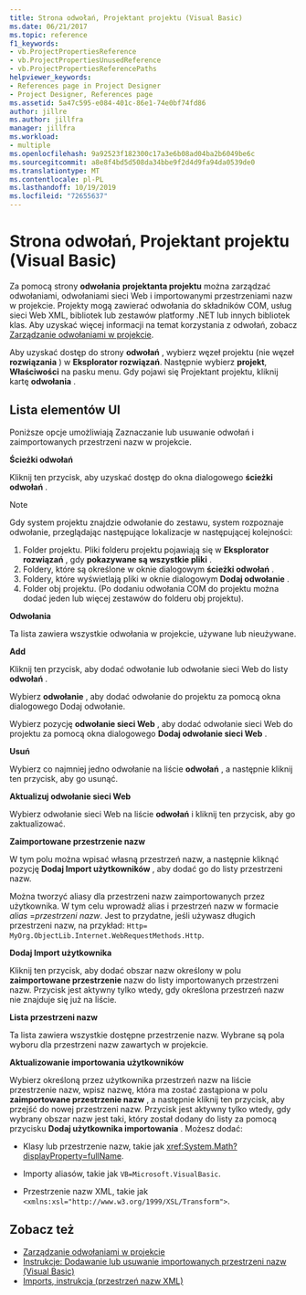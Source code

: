 ```yaml
---
title: Strona odwołań, Projektant projektu (Visual Basic)
ms.date: 06/21/2017
ms.topic: reference
f1_keywords:
- vb.ProjectPropertiesReference
- vb.ProjectPropertiesUnusedReference
- vb.ProjectPropertiesReferencePaths
helpviewer_keywords:
- References page in Project Designer
- Project Designer, References page
ms.assetid: 5a47c595-e084-401c-86e1-74e0bf74fd86
author: jillre
ms.author: jillfra
manager: jillfra
ms.workload:
- multiple
ms.openlocfilehash: 9a92523f182300c17a3e6b08ad04ba2b6049be6c
ms.sourcegitcommit: a8e8f4bd5d508da34bbe9f2d4d9fa94da0539de0
ms.translationtype: MT
ms.contentlocale: pl-PL
ms.lasthandoff: 10/19/2019
ms.locfileid: "72655637"
---
```

# <a name="references-page-project-designer-visual-basic"></a>Strona odwołań, Projektant projektu (Visual Basic)

Za pomocą strony **odwołania** **projektanta projektu** można zarządzać odwołaniami, odwołaniami sieci Web i importowanymi przestrzeniami nazw w projekcie. Projekty mogą zawierać odwołania do składników COM, usług sieci Web XML, bibliotek lub zestawów platformy .NET lub innych bibliotek klas. Aby uzyskać więcej informacji na temat korzystania z odwołań, zobacz [Zarządzanie odwołaniami w projekcie](../../ide/managing-references-in-a-project.md).

Aby uzyskać dostęp do strony **odwołań** , wybierz węzeł projektu (nie węzeł **rozwiązania** ) w **Eksplorator rozwiązań**. Następnie wybierz **projekt**, **Właściwości** na pasku menu. Gdy pojawi się Projektant projektu, kliknij kartę **odwołania** .

## <a name="uielement-list"></a>Lista elementów UI

Poniższe opcje umożliwiają Zaznaczanie lub usuwanie odwołań i zaimportowanych przestrzeni nazw w projekcie.

**Ścieżki odwołań**

Kliknij ten przycisk, aby uzyskać dostęp do okna dialogowego **ścieżki odwołań** .

> [!NOTE]
> Gdy system projektu znajdzie odwołanie do zestawu, system rozpoznaje odwołanie, przeglądając następujące lokalizacje w następującej kolejności:
>
> 1. Folder projektu. Pliki folderu projektu pojawiają się w **Eksplorator rozwiązań** , gdy **pokazywane są wszystkie pliki** .
> 2. Foldery, które są określone w oknie dialogowym **ścieżki odwołań** .
> 3. Foldery, które wyświetlają pliki w oknie dialogowym **Dodaj odwołanie** .
> 4. Folder obj projektu. (Po dodaniu odwołania COM do projektu można dodać jeden lub więcej zestawów do folderu obj projektu).

 **Odwołania**

Ta lista zawiera wszystkie odwołania w projekcie, używane lub nieużywane.

 **Add**

Kliknij ten przycisk, aby dodać odwołanie lub odwołanie sieci Web do listy **odwołań** .

Wybierz **odwołanie** , aby dodać odwołanie do projektu za pomocą okna dialogowego Dodaj odwołanie.

Wybierz pozycję **odwołanie sieci Web** , aby dodać odwołanie sieci Web do projektu za pomocą okna dialogowego **Dodaj odwołanie sieci Web** .

 **Usuń**

Wybierz co najmniej jedno odwołanie na liście **odwołań** , a następnie kliknij ten przycisk, aby go usunąć.

 **Aktualizuj odwołanie sieci Web**

Wybierz odwołanie sieci Web na liście **odwołań** i kliknij ten przycisk, aby go zaktualizować.

 **Zaimportowane przestrzenie nazw**

W tym polu można wpisać własną przestrzeń nazw, a następnie kliknąć pozycję **Dodaj Import użytkowników** , aby dodać go do listy przestrzeni nazw.

Można tworzyć aliasy dla przestrzeni nazw zaimportowanych przez użytkownika. W tym celu wprowadź alias i przestrzeń nazw w formacie *alias* =*przestrzeni nazw*. Jest to przydatne, jeśli używasz długich przestrzeni nazw, na przykład: `Http= MyOrg.ObjectLib.Internet.WebRequestMethods.Http`.

 **Dodaj Import użytkownika**

Kliknij ten przycisk, aby dodać obszar nazw określony w polu **zaimportowane przestrzenie** nazw do listy importowanych przestrzeni nazw. Przycisk jest aktywny tylko wtedy, gdy określona przestrzeń nazw nie znajduje się już na liście.

 **Lista przestrzeni nazw**

Ta lista zawiera wszystkie dostępne przestrzenie nazw. Wybrane są pola wyboru dla przestrzeni nazw zawartych w projekcie.

 **Aktualizowanie importowania użytkowników**

Wybierz określoną przez użytkownika przestrzeń nazw na liście przestrzenie nazw, wpisz nazwę, która ma zostać zastąpiona w polu **zaimportowane przestrzenie nazw** , a następnie kliknij ten przycisk, aby przejść do nowej przestrzeni nazw. Przycisk jest aktywny tylko wtedy, gdy wybrany obszar nazw jest taki, który został dodany do listy za pomocą przycisku **Dodaj użytkownika importowania** . Możesz dodać:

- Klasy lub przestrzenie nazw, takie jak <xref:System.Math?displayProperty=fullName>.

- Importy aliasów, takie jak `VB=Microsoft.VisualBasic`.

- Przestrzenie nazw XML, takie jak `<xmlns:xsl="http://www.w3.org/1999/XSL/Transform">`.

## <a name="see-also"></a>Zobacz też

- [Zarządzanie odwołaniami w projekcie](../../ide/managing-references-in-a-project.md)
- [Instrukcje: Dodawanie lub usuwanie importowanych przestrzeni nazw (Visual Basic)](../../ide/how-to-add-or-remove-imported-namespaces-visual-basic.md)
- [Imports, instrukcja (przestrzeń nazw XML)](/dotnet/visual-basic/language-reference/statements/imports-statement-xml-namespace)
